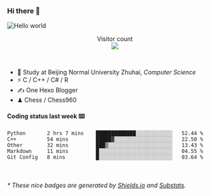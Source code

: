 ### Hi there 👋


<img src="https://raw.githubusercontent.com/sagar-viradiya/sagar-viradiya/master/resources/banner.png" alt="Hello world">
<p align="center"> 
  Visitor count<br/>
  <img src="https://profile-counter.glitch.me/youszoe/count.svg" />
</p>

<br/>


- 🍻  Study at Beijing Normal University Zhuhai, _Computer Science_
- ⚡  C / C++ / C# / R
- ✍️  One Hexo Blogger
- ♟  Chess / Chess960 


#### Coding status last week ⌨️

<!--START_SECTION:waka-->
```text
Python       2 hrs 7 mins    █████████████░░░░░░░░░░░░   52.44 % 
C++          54 mins         █████▓░░░░░░░░░░░░░░░░░░░   22.50 % 
Other        32 mins         ███▒░░░░░░░░░░░░░░░░░░░░░   13.43 % 
Markdown     11 mins         █░░░░░░░░░░░░░░░░░░░░░░░░   04.55 % 
Git Config   8 mins          █░░░░░░░░░░░░░░░░░░░░░░░░   03.64 % 
```
<!--END_SECTION:waka-->

<br/>

<center><img src="http://ghchart.rshah.org/409ba5/yousazoe" alt="" /></center>


<h6>* These nice badges are generated by <a href="https://shields.io/">Shields.io</a> and <a href="https://github.com/spencerwooo/Substats">Substats</a>.</h6>
